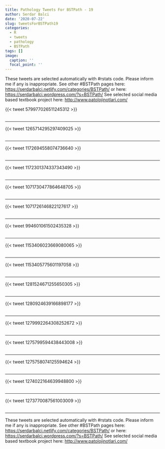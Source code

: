 ```yaml
---
title: Pathology Tweets For BSTPath - 19
author: Serdar Balci
date: '2020-07-22'
slug: tweetsForBSTPath19
categories:
  - R
  - tweets
  - pathology
  - BSTPath
tags: []
image:
  caption: ''
  focal_point: ''
---
```



These tweets are selected automatically with #rstats code. Please inform me if any is inappropriate.
See other #BSTPath pages here: https://serdarbalci.netlify.com/categories/BSTPath/  or here: https://serdarbalci.wordpress.com/?s=BSTPath/ 
See selected social media based textbook project here: http://www.patolojinotlari.com/

{{< tweet 579977026511245312 >}}
<br>
<br>
<hr>
{{< tweet 1265714295297409025 >}}
<br>
<br>
<hr>
{{< tweet 1172694558074736640 >}}
<br>
<br>
<hr>
{{< tweet 1172301374337343490 >}}
<br>
<br>
<hr>
{{< tweet 1071730477864648705 >}}
<br>
<br>
<hr>
{{< tweet 1071726146822127617 >}}
<br>
<br>
<hr>
{{< tweet 994601061502435328 >}}
<br>
<br>
<hr>
{{< tweet 1153406023669080065 >}}
<br>
<br>
<hr>
{{< tweet 1153405775601197058 >}}
<br>
<br>
<hr>
{{< tweet 1281524671255650305 >}}
<br>
<br>
<hr>
{{< tweet 1280924639166898177 >}}
<br>
<br>
<hr>
{{< tweet 1279992264308252672 >}}
<br>
<br>
<hr>
{{< tweet 1275799594438443008 >}}
<br>
<br>
<hr>
{{< tweet 1275758074125594624 >}}
<br>
<br>
<hr>
{{< tweet 1274022164639948800 >}}
<br>
<br>
<hr>
{{< tweet 1273770087561003009 >}}
<br>
<br>
<hr>


These tweets are selected automatically with #rstats code. Please inform me if any is inappropriate.
See other #BSTPath pages here: https://serdarbalci.netlify.com/categories/BSTPath/  or here: https://serdarbalci.wordpress.com/?s=BSTPath/ 
See selected social media based textbook project here: http://www.patolojinotlari.com/
